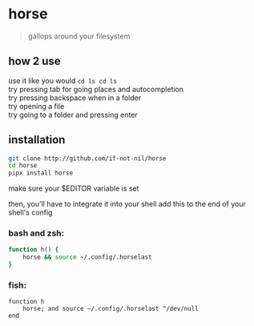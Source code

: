 # horse
> gallops around your filesystem

## how 2 use
use it like you would `cd ls cd ls`  
try pressing tab for going places and autocompletion  
try pressing backspace when in a folder  
try opening a file  
try going to a folder and pressing enter  

## installation

```bash
git clone http://github.com/if-not-nil/horse
cd horse
pipx install horse
```
make sure your $EDITOR variable is set

then, you'll have to integrate it into your shell
add this to the end of your shell's config

### bash and zsh:
```bash
function h() {
    horse && source ~/.config/.horselast
}
```
### fish:
```fish
function h
    horse; and source ~/.config/.horselast ^/dev/null
end
```  
